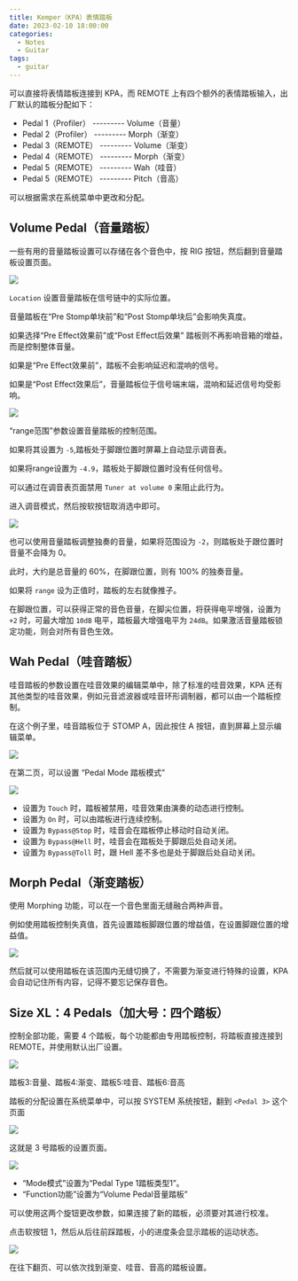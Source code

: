 ```yaml
---
title: Kemper（KPA）表情踏板
date: 2023-02-10 18:00:00
categories:
  - Notes
  - Guitar
tags:
  - guitar
---
```


可以直接将表情踏板连接到 KPA，而 REMOTE 上有四个额外的表情踏板输入，出厂默认的踏板分配如下：

- Pedal 1（Profiler） --------- Volume（音量）
- Pedal 2（Profiler） --------- Morph（渐变）
- Pedal 3（REMOTE） --------- Volume（渐变）
- Pedal 4（REMOTE） --------- Morph（渐变）
- Pedal 5（REMOTE） --------- Wah（哇音）
- Pedal 5（REMOTE） --------- Pitch（音高）

<!-- more -->

可以根据需求在系统菜单中更改和分配。

## Volume Pedal（音量踏板）

一些有用的音量踏板设置可以存储在各个音色中，按 RIG 按钮，然后翻到音量踏板设置页面。

<img src="https://pic.imgdb.cn/item/63e612f94757feff33267a45.jpg">

`Location` 设置音量踏板在信号链中的实际位置。

音量踏板在“Pre Stomp单块前”和“Post Stomp单块后”会影响失真度。

如果选择“Pre Effect效果前”或“Post Effect后效果” 踏板则不再影响音箱的增益，而是控制整体音量。

如果是“Pre Effect效果前”，踏板不会影响延迟和混响的信号。

如果是“Post Effect效果后”，音量踏板位于信号端末端，混响和延迟信号均受影响。


<img src="https://pic.imgdb.cn/item/63e614064757feff3328bef6.jpg">

“range范围”参数设置音量踏板的控制范围。

如果将其设置为 `-5`,踏板处于脚跟位置时屏幕上自动显示调音表。

如果将range设置为 `-4.9`，踏板处于脚跟位置时没有任何信号。

可以通过在调音表页面禁用 `Tuner at volume 0` 来阻止此行为。

进入调音模式，然后按软按钮取消选中即可。

<img src="https://pic.imgdb.cn/item/63e614a64757feff332af448.jpg">

也可以使用音量踏板调整独奏的音量，如果将范围设为 `-2`，则踏板处于跟位置时音量不会降为 0。

此时，大约是总音量的 60%，在脚跟位置，则有 100% 的独奏音量。

如果将 `range` 设为正值时，踏板的左右就像推子。

在脚跟位置，可以获得正常的音色音量，在脚尖位置，将获得电平增强，设置为 `+2` 时，可最大增加 `10dB` 电平，踏板最大增强电平为 `24dB`。如果激活音量踏板锁定功能，则会对所有音色生效。


## Wah Pedal（哇音踏板）

哇音踏板的参数设置在哇音效果的编辑菜单中，除了标准的哇音效果，KPA 还有其他类型的哇音效果，例如元音滤波器或哇音环形调制器，都可以由一个踏板控制。

在这个例子里，哇音踏板位于 STOMP A，因此按住 A 按钮，直到屏幕上显示编辑菜单。

<img src="https://pic.imgdb.cn/item/63e617514757feff33341b66.jpg">

在第二页，可以设置 “Pedal Mode 踏板模式”

<img src="https://pic.imgdb.cn/item/63e6177c4757feff3334891b.jpg">

- 设置为 `Touch` 时，踏板被禁用，哇音效果由演奏的动态进行控制。
- 设置为 `On` 时，可以由踏板进行连续控制。
- 设置为 `Bypass@Stop` 时，哇音会在踏板停止移动时自动关闭。
- 设置为 `Bypass@Hell` 时，哇音会在踏板处于脚跟后处自动关闭。
- 设置为 `Bypass@Toll` 时，跟 Hell 差不多也是处于脚跟后处自动关闭。

## Morph Pedal（渐变踏板）

使用 Morphing 功能，可以在一个音色里面无缝融合两种声音。

例如使用踏板控制失真值，首先设置踏板脚跟位置的增益值，在设置脚跟位置的增益值。

<img src="https://pic.imgdb.cn/item/63e618c04757feff333919fa.jpg">

然后就可以使用踏板在该范围内无缝切换了，不需要为渐变进行特殊的设置，KPA 会自动记住所有内容，记得不要忘记保存音色。

## Size XL：4 Pedals（加大号：四个踏板）

控制全部功能，需要 4 个踏板，每个功能都由专用踏板控制，将踏板直接连接到 REMOTE，并使用默认出厂设置。

<img src="https://pic.imgdb.cn/item/63e619724757feff333c83ef.jpg">

踏板3:音量、踏板4:渐变、踏板5:哇音、踏板6:音高

踏板的分配设置在系统菜单中，可以按 SYSTEM 系统按钮，翻到 `<Pedal 3>` 这个页面

<img src="https://pic.imgdb.cn/item/63e619cf4757feff333ddd83.jpg">

这就是 3 号踏板的设置页面。

<img src="https://pic.imgdb.cn/item/63e619ed4757feff333e4ab7.jpg">

- “Mode模式”设置为“Pedal Type 1踏板类型1”。
- “Function功能”设置为“Volume Pedal音量踏板”

可以使用这两个旋钮更改参数，如果连接了新的踏板，必须要对其进行校准。

点击软按钮 1，然后从后往前踩踏板，小的进度条会显示踏板的运动状态。

<img src="https://pic.imgdb.cn/item/63e61ab44757feff3340aec7.jpg">

在往下翻页、可以依次找到渐变、哇音、音高的踏板设置。

<!-- TODO -->